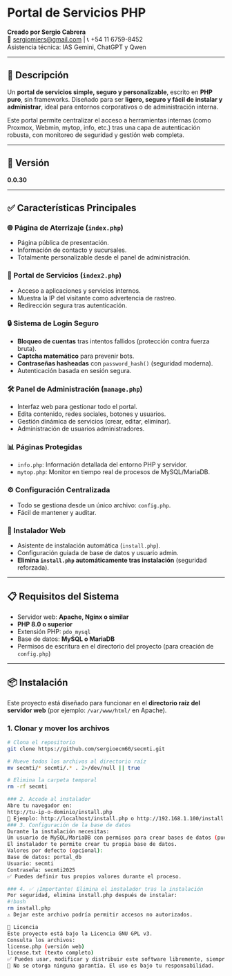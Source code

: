 # Portal de Servicios PHP  
**Creado por Sergio Cabrera**  
📧 sergiomiers@gmail.com | 📞 +54 11 6759-8452  
Asistencia técnica: IAS Gemini, ChatGPT y Qwen

---

## 📄 Descripción

Un **portal de servicios simple, seguro y personalizable**, escrito en **PHP puro**, sin frameworks. Diseñado para ser **ligero, seguro y fácil de instalar y administrar**, ideal para entornos corporativos o de administración interna.

Este portal permite centralizar el acceso a herramientas internas (como Proxmox, Webmin, mytop, info, etc.) tras una capa de autenticación robusta, con monitoreo de seguridad y gestión web completa.

---

## 🚀 Versión
**0.0.30**

---

## ✅ Características Principales

### 🌐 Página de Aterrizaje (`index.php`)
- Página pública de presentación.
- Información de contacto y sucursales.
- Totalmente personalizable desde el panel de administración.

### 🔐 Portal de Servicios (`index2.php`)
- Acceso a aplicaciones y servicios internos.
- Muestra la IP del visitante como advertencia de rastreo.
- Redirección segura tras autenticación.

### 🔒 Sistema de Login Seguro
- **Bloqueo de cuentas** tras intentos fallidos (protección contra fuerza bruta).
- **Captcha matemático** para prevenir bots.
- **Contraseñas hasheadas** con `password_hash()` (seguridad moderna).
- Autenticación basada en sesión segura.

### 🛠️ Panel de Administración (`manage.php`)
- Interfaz web para gestionar todo el portal.
- Edita contenido, redes sociales, botones y usuarios.
- Gestión dinámica de servicios (crear, editar, eliminar).
- Administración de usuarios administradores.

### 📊 Páginas Protegidas
- `info.php`: Información detallada del entorno PHP y servidor.
- `mytop.php`: Monitor en tiempo real de procesos de MySQL/MariaDB.

### ⚙️ Configuración Centralizada
- Todo se gestiona desde un único archivo: `config.php`.
- Fácil de mantener y auditar.

### 🧩 Instalador Web
- Asistente de instalación automática (`install.php`).
- Configuración guiada de base de datos y usuario admin.
- **Elimina `install.php` automáticamente tras instalación** (seguridad reforzada).

---

## 📋 Requisitos del Sistema

- Servidor web: **Apache, Nginx o similar**
- **PHP 8.0 o superior**
- Extensión PHP: `pdo_mysql`
- Base de datos: **MySQL o MariaDB**
- Permisos de escritura en el directorio del proyecto (para creación de `config.php`)

---

## 📦 Instalación

Este proyecto está diseñado para funcionar en el **directorio raíz del servidor web** (por ejemplo: `/var/www/html/` en Apache).

### 1. Clonar y mover los archivos

```bash
# Clona el repositorio
git clone https://github.com/sergioecm60/secmti.git

# Mueve todos los archivos al directorio raíz
mv secmti/* secmti/.* . 2>/dev/null || true

# Elimina la carpeta temporal
rm -rf secmti

### 2. Accede al instalador
Abre tu navegador en:
http://tu-ip-o-dominio/install.php
🔐 Ejemplo: http://localhost/install.php o http://192.168.1.100/install.php
### 3. Configuración de la base de datos
Durante la instalación necesitas:
Un usuario de MySQL/MariaDB con permisos para crear bases de datos (puede ser root temporalmente).
El instalador te permite crear tu propia base de datos.
Valores por defecto (opcional):
Base de datos: portal_db
Usuario: secmti
Contraseña: secmti2025
✅ Puedes definir tus propios valores durante el proceso. 

### 4. ✅ ¡Importante! Elimina el instalador tras la instalación
Por seguridad, elimina install.php después de instalar:
#!bash
rm install.php
⚠️ Dejar este archivo podría permitir accesos no autorizados. 

📄 Licencia
Este proyecto está bajo la Licencia GNU GPL v3.
Consulta los archivos:
license.php (versión web)
license.txt (texto completo)
✅ Puedes usar, modificar y distribuir este software libremente, siempre que mantengas la misma licencia y el crédito al autor.
🚫 No se otorga ninguna garantía. El uso es bajo tu responsabilidad.
